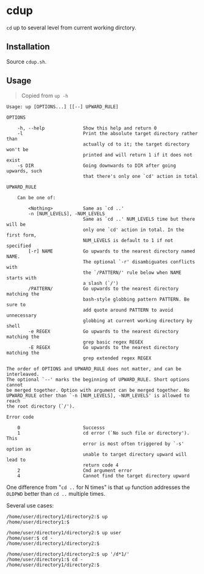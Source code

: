 # cdup

`cd` up to several level from current working dirctory.


## Installation

Source `cdup.sh`.


## Usage

> Copied from `up -h`

```plain
Usage: up [OPTIONS...] [[--] UPWARD_RULE]

OPTIONS

    -h, --help              Show this help and return 0
    -l                      Print the absolute target directory rather than
                            actually cd to it; the target directory won't be
                            printed and will return 1 if it does not exist
    -s DIR                  Going downwards to DIR after going upwards, such
                            that there's only one `cd' action in total

UPWARD_RULE

    Can be one of:

        <Nothing>           Same as `cd ..'
        -n [NUM_LEVELS], -NUM_LEVELS
                            Same as `cd ..' NUM_LEVELS time but there will be
                            only one `cd' action in total. In the first form,
                            NUM_LEVELS is default to 1 if not specified
        [-r] NAME           Go upwards to the nearest directory named NAME.
                            The optional `-r' disambiguates conflicts with
                            the `/PATTERN/' rule below when NAME starts with
                            a slash (`/')
        /PATTERN/           Go upwards to the nearest directory matching the
                            bash-style globbing pattern PATTERN. Be sure to
                            add quote around PATTERN to avoid unnecessary
                            globbing at current working directory by shell
        -e REGEX            Go upwards to the nearest directory matching the
                            grep basic regex REGEX
        -E REGEX            Go upwards to the nearest directory matching the
                            grep extended regex REGEX

The order of OPTIONS and UPWARD_RULE does not matter, and can be interleaved.
The optional `--' marks the beginning of UPWARD_RULE. Short options cannot
be merged together. Option with argument can be merged together. No
UPWARD_RULE other than `-n [NUM_LEVELS], -NUM_LEVELS' is allowed to reach
the root directory (`/').

Error code

    0                       Successs
    1                       cd error (`No such file or directory'). This
                            error is most often triggered by `-s' option as
                            unable to target directory upward will lead to
                            return code 4
    2                       Cmd argument error
    4                       Cannot find the target directory upward
```

One difference from "`cd ..` for N times" is that `up` function addresses the `OLDPWD` better than `cd ..` multiple times.

Several use cases:

	/home/user/directory1/directory2:$ up
	/home/user/directory1:$ 

	/home/user/directory1/directory2:$ up user
	/home/user:$ cd -
	/home/user/directory1/directory2:$ 

	/home/user/directory1/directory2:$ up '/d*1/'
	/home/user/directory1:$ cd -
	/home/user/directory1/directory2:$ 

